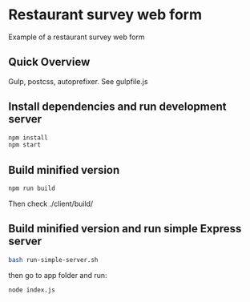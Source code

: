 # Restaurant survey web form

Example of a restaurant survey web form

## Quick Overview

Gulp, postcss, autoprefixer. See gulpfile.js

## Install dependencies and run development server

```sh
npm install
npm start
```

## Build minified version

```sh
npm run build
```

Then check ./client/build/

## Build minified version and run simple Express server

```sh
bash run-simple-server.sh
```

then go to app folder and run:

```sh
node index.js
```
